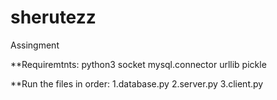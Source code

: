 # sherutezz
Assingment

**Requiremtnts:
  python3
  socket
  mysql.connector
  urllib
  pickle
  
**Run the files in order:
1.database.py
2.server.py
3.client.py
